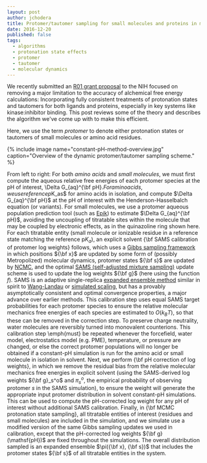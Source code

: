 ```yaml
---
layout: post
author: jchodera
title: Protomer/tautomer sampling for small molecules and proteins in molecular simulations
date: 2016-12-20
published: false
tags:
  - algorithms
  - protonation state effects
  - protomer
  - tautomer
  - molecular dynamics
---
```

We recently submitted an [R01 grant proposal](https://grants.nih.gov/grants/funding/r01.htm) to the NIH focused on removing a major limitation to the accuracy of alchemical free energy calculations: Incorporating fully consistent treatments of protonation states and tautomers for both ligands and proteins, especially in key systems like kinase:inhibitor binding.
This post reviews some of the theory and describes the algorithm we've come up with to make this efficient.

<!--more-->

Here, we use the term *protomer* to denote either protonation states or tautomers of small molecules or amino acid residues.

<!-- See https://eduardoboucas.com/blog/2014/12/07/including-and-managing-images-in-jekyll.html for info on including images -->

{% include image name="constant-pH-method-overview.jpg" caption="Overview of the dynamic protomer/tautomer sampling scheme." %}

From left to right:
For both *amino acids* and *small molecules*, we must first compute the aqueous relative free energies of each protomer species at the pH of interest, \Delta G_{aq}^{\bf pH}$.
For amino acids, we use reference p$K_as$ for amino acids in isolation, and compute $\Delta G_{aq}^{\bf pH}$ at the pH of interest with the Henderson-Hasselbalch equation (or variants).
For small molecules, we use a protomer aqueous population prediction tool (such as [Epik](https://www.schrodinger.com/epik)) to estimate $\Delta G_{aq}^{\bf pH}$, avoiding the uncoupling of titratable sites within the molecule that may be coupled by electronic effects, as in the quinazoline ring shown here.
For each titratable entity (small molecule or ionizable residue in a reference state matching the reference p$K_a$), an explicit solvent {\bf SAMS calibration of protomer log weights} follows, which uses a [Gibbs sampling framework](http://dx.doi.org/10.1063/1.3660669) in which positions ${\bf x}$ are updated by some form of (possibly Metropolized) molecular dynamics, protomer states ${\bf s}$ are updated by [NCMC](http://dx.doi.org/10.1073/pnas.1106094108), and the optimal [SAMS (self-adjusted mixture sampling)](http://stat.rutgers.edu/home/ztan/Publication/SAMS_preprint.pdf) update scheme is used to update the log weights ${\bf g}$ (here using the function $f$).
SAMS is an adaptive single-replica [expanded ensemble method](http://aip.scitation.org/doi/abs/10.1063/1.462133) similar in spirit to [Wang-Landau](https://dx.doi.org/10.1103%2FPhysRevLett.86.2050) or [simulated scaling](https://dx.doi.org/10.1063/1.2982161), but has a provably asymptotically consistent and optimal convergence properties, a major advance over earlier methods.
This calibration step uses equal SAMS target probabilities for each protomer species to ensure the relative molecular mechanics free energies of each species are estimated to $O(k_B T)$, so that these can be removed in the correction step.
To preserve charge neutrality, water molecules are reversibly turned into monovalent counterions.
This calibration step \emph{must} be repeated whenever the forcefield, water model, electrostatics model (e.g. PME), temperature, or pressure are changed, or else the correct protomer populations will no longer be obtained if a constant-pH simulation is run for the amino acid or small molecule in isolation in solvent.
Next, we perform {\bf pH correction of log weights}, in which we remove the residual bias from the relative molecular mechanics free energies in explicit solvent (using the SAMS-derived log weights ${\bf g}_s^o$ and $\pi_s^o$, the empirical probability of observing protomer $s$ in the SAMS simulation), to ensure the weight will generate the appropriate input protomer distribution in solvent constant-pH simulations.
This can be used to compute the pH-corrected log weight for any pH of interest without additional SAMS calibration.
Finally, in {\bf MCMC protonation state sampling}, all titratable entities of interest (residues and small molecules) are included in the simulation, and we simulate  use a modified version of the same Gibbs sampling updates we used in calibration, except that the pH-corrected log weights ${\bf g}(\mathsf{pH})$ are fixed throughout the simulations.
The overall distribution sampled is an expanded ensemble $\pi({\bf x}, {\bf s})$ that includes the protomer states ${\bf s}$ of all titratable entities in the system.
